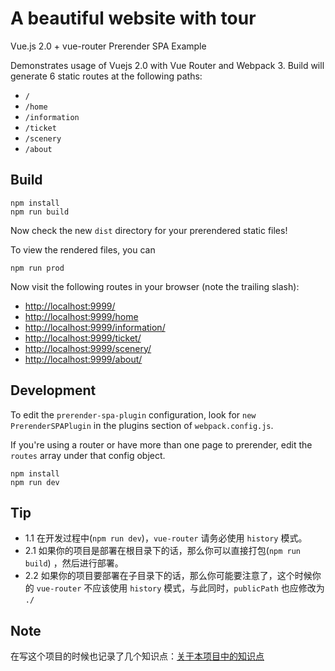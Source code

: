 # A beautiful website with tour

Vue.js 2.0 + vue-router Prerender SPA Example

Demonstrates usage of Vuejs 2.0 with Vue Router and Webpack 3. Build will generate 6 static routes at the following paths:

- `/`
- `/home`
- `/information`
- `/ticket`
- `/scenery`
- `/about`

## Build
```
npm install
npm run build
```

Now check the new `dist` directory for your prerendered static files!

To view the rendered files, you can
```
npm run prod
```

Now visit the following routes in your browser (note the trailing slash):

- [http://localhost:9999/](http://localhost:9999/)
- [http://localhost:9999/home](http://localhost:9999/home)
- [http://localhost:9999/information/](http://localhost:9999/information/)
- [http://localhost:9999/ticket/](http://localhost:9999/ticket/)
- [http://localhost:9999/scenery/](http://localhost:9999/scenery/)
- [http://localhost:9999/about/](http://localhost:9999/about/)

## Development

To edit the `prerender-spa-plugin` configuration, look for `new PrerenderSPAPlugin` in the plugins section of `webpack.config.js`.

If you're using a router or have more than one page to prerender, edit the `routes` array under that config object.

```
npm install
npm run dev
```

## Tip

- 1.1 在开发过程中(`npm run dev`)，`vue-router` 请务必使用 `history` 模式。
- 2.1 如果你的项目是部署在根目录下的话，那么你可以直接打包(`npm run build`)
，然后进行部署。
- 2.2 如果你的项目要部署在子目录下的话，那么你可能要注意了，这个时候你的 `vue-router` 不应该使用 `history` 模式，与此同时，`publicPath` 也应修改为 `./`


## Note
在写这个项目的时候也记录了几个知识点：[关于本项目中的知识点](./project-note.md)


